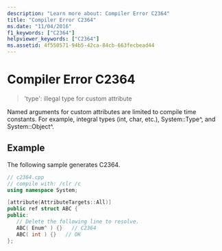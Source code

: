 ```yaml
---
description: "Learn more about: Compiler Error C2364"
title: "Compiler Error C2364"
ms.date: "11/04/2016"
f1_keywords: ["C2364"]
helpviewer_keywords: ["C2364"]
ms.assetid: 4f550571-94b5-42ca-84cb-663fecbead44
---
```

# Compiler Error C2364

> 'type': illegal type for custom attribute

Named arguments for custom attributes are limited to compile time constants. For example, integral types (int, char, etc.), System::Type^, and System::Object^.

## Example

The following sample generates C2364.

```cpp
// c2364.cpp
// compile with: /clr /c
using namespace System;

[attribute(AttributeTargets::All)]
public ref struct ABC {
public:
   // Delete the following line to resolve.
   ABC( Enum^ ) {}   // C2364
   ABC( int ) {}   // OK
};
```
